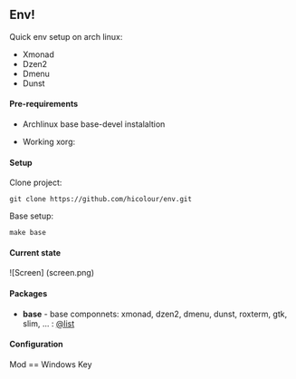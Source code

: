 ## Env! 

Quick env setup on arch linux:

* Xmonad 
* Dzen2 
* Dmenu 
* Dunst  


#### Pre-requirements

* Archlinux base base-devel instalaltion 

* Working xorg:
	

#### Setup

Clone project:

	git clone https://github.com/hicolour/env.git


Base setup: 

    make base



#### Current state


![Screen] (screen.png)


#### Packages

 * **base** - base componnets: xmonad, dzen2, dmenu, dunst, roxterm, gtk, slim, ...   : [@list](.utils/install-base.sh)


#### Configuration

Mod == Windows Key


